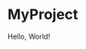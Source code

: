 # MyProject
<!DOCTYPE html><html lang="en"><meta charset="UTF-8"><title>Hello, World! Web Page</title><body>Hello, World!</body></html>
